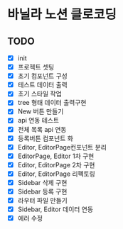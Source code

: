 # 바닐라 노션 클로코딩

## TODO

- [x] init
- [x] 프로젝트 셋팅
- [x] 초기 컴포넌트 구성
- [x] 테스트 데이터 출력
- [x] 초기 스타일 작업
- [x] tree 형태 데이터 출력구현
- [x] New 버튼 만들기
- [x] api 연동 테스트
- [x] 전체 목록 api 연동
- [x] 등록버튼 컴포넌트 화
- [x] Editor, EditorPage컨포넌트 분리
- [x] EditorPage, Editor 1차 구현
- [x] Editor, EditorPage 2차 구현
- [x] Editor, EditorPage 리펙토링
- [x] Sidebar 삭제 구현
- [x] Sidebar 등록 구현
- [x] 라우터 파일 만들기
- [x] Sidebar, Editor 데이터 연동
- [x] 에러 수정
